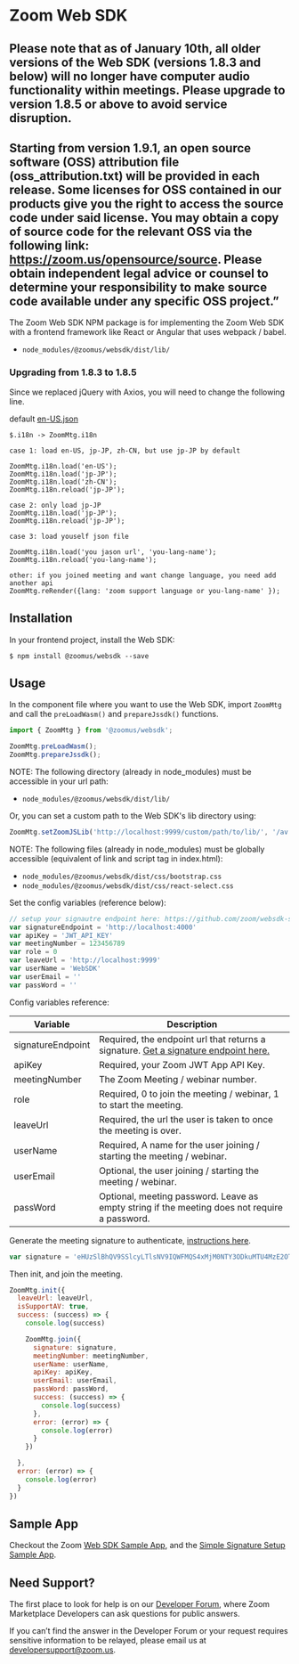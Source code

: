 # Zoom Web SDK
## Please note that as of January 10th, all older versions of the Web SDK (versions 1.8.3 and below) will no longer have computer audio functionality within meetings. Please upgrade to version 1.8.5 or above to avoid service disruption.

## Starting from version 1.9.1, an open source software (OSS) attribution file (oss_attribution.txt) will be provided in each release. Some licenses for OSS contained in our products give you the right to access the source code under said license. You may obtain a copy of source code for the relevant OSS via the following link: https://zoom.us/opensource/source. Please obtain independent legal advice or counsel to determine your responsibility to make source code available under any specific OSS project.”

The Zoom Web SDK NPM package is for implementing the Zoom Web SDK with a frontend framework like React or Angular that uses webpack / babel.

- `node_modules/@zoomus/websdk/dist/lib/`

### Upgrading from 1.8.3 to 1.8.5

Since we replaced jQuery with Axios, you will need to change the following line.

default [en-US.json](https://source.zoom.us/1.8.5/lib/lang/en-US.json)
```
$.i18n -> ZoomMtg.i18n

case 1: load en-US, jp-JP, zh-CN, but use jp-JP by default

ZoomMtg.i18n.load('en-US');
ZoomMtg.i18n.load('jp-JP');
ZoomMtg.i18n.load('zh-CN');
ZoomMtg.i18n.reload('jp-JP');

case 2: only load jp-JP
ZoomMtg.i18n.load('jp-JP');
ZoomMtg.i18n.reload('jp-JP');

case 3: load youself json file

ZoomMtg.i18n.load('you jason url', 'you-lang-name');
ZoomMtg.i18n.reload('you-lang-name');

other: if you joined meeting and want change language, you need add another api
ZoomMtg.reRender({lang: 'zoom support language or you-lang-name' });
```

## Installation

In your frontend project, install the Web SDK:

`$ npm install @zoomus/websdk --save`

## Usage

In the component file where you want to use the Web SDK, import `ZoomMtg` and call the `preLoadWasm()` and `prepareJssdk()` functions.

```js
import { ZoomMtg } from '@zoomus/websdk';

ZoomMtg.preLoadWasm();
ZoomMtg.prepareJssdk();
```

NOTE: The following directory (already in node_modules) must be accessible in your url path:

- `node_modules/@zoomus/websdk/dist/lib/`

Or, you can set a custom path to the Web SDK's lib directory using:

```js
ZoomMtg.setZoomJSLib('http://localhost:9999/custom/path/to/lib/', '/av')
```

NOTE: The following files (already in node_modules) must be globally accessible (equivalent of link and script tag in index.html):

- `node_modules/@zoomus/websdk/dist/css/bootstrap.css`
- `node_modules/@zoomus/websdk/dist/css/react-select.css`

Set the config variables (reference below):

```js
// setup your signautre endpoint here: https://github.com/zoom/websdk-sample-signature-node.js
var signatureEndpoint = 'http://localhost:4000'
var apiKey = 'JWT_API_KEY'
var meetingNumber = 123456789
var role = 0
var leaveUrl = 'http://localhost:9999'
var userName = 'WebSDK'
var userEmail = ''
var passWord = ''
```

Config variables reference:

| Variable                   | Description |
| -----------------------|-------------|
| signatureEndpoint          | Required, the endpoint url that returns a signature. [Get a signature endpoint here.](https://github.com/zoom/websdk-sample-signature-node.js) |
| apiKey                   | Required, your Zoom JWT App API Key. |
| meetingNumber                   | The Zoom Meeting / webinar number. |
| role                   | Required, 0 to join the meeting / webinar, 1 to start the meeting. |
| leaveUrl                   | Required, the url the user is taken to once the meeting is over. |
| userName                   | Required, A name for the user joining / starting the meeting / webinar. |
| userEmail                   | Optional, the user joining / starting the meeting / webinar. |
| passWord                   | Optional, meeting password. Leave as empty string if the meeting does not require a password. |

Generate the meeting signature to authenticate, [instructions here](https://github.com/zoom/websdk-sample-signature-node.js).

```js
var signature = 'eHUzSlBhQV9SSlcyLTlsNV9IQWFMQS4xMjM0NTY3ODkuMTU4MzE2OTUzODc3My4wLkJMNEtiM3FINGx5ZzA1MUZtbGJOcGtPRnlFQS9lQUR2bGllVzJNNGZJeWs9'
```

Then init, and join the meeting.

```js
ZoomMtg.init({
  leaveUrl: leaveUrl,
  isSupportAV: true,
  success: (success) => {
    console.log(success)

    ZoomMtg.join({
      signature: signature,
      meetingNumber: meetingNumber,
      userName: userName,
      apiKey: apiKey,
      userEmail: userEmail,
      passWord: passWord,
      success: (success) => {
        console.log(success)
      },
      error: (error) => {
        console.log(error)
      }
    })

  },
  error: (error) => {
    console.log(error)
  }
})
```

## Sample App

Checkout the Zoom [Web SDK Sample App](https://github.com/zoom/sample-app-web), and the [Simple Signature Setup Sample App](https://github.com/zoom/websdk-sample-signature-node.js).

## Need Support?
The first place to look for help is on our [Developer Forum](https://devforum.zoom.us/), where Zoom Marketplace Developers can ask questions for public answers.

If you can’t find the answer in the Developer Forum or your request requires sensitive information to be relayed, please email us at developersupport@zoom.us.
